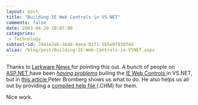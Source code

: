 ```yaml
---
layout: post
title: "Building IE Web Controls in VS.NET"
comments: false
date: 2003-04-29 20:07:00
categories:
 - Technology
subtext-id: 74e1e2eb-36dd-4aea-81f1-5b5e0f93df4d
alias: /blog/post/Building-IE-Web-Controls-in-VSNET.aspx
---
```



Thanks to [Larkware News ](http://www.larkware.com/)for pointing this out. A bunch of people on [ASP.NET ](http://www.asp.net/)have been _[having problems](http://www.asp.net/Forums/ShowForum.aspx?tabindex=1&ForumID=91)_ builing the [IE Web Controls ](http://www.asp.net/IEWebControls/Download.aspx)in VS.NET, but in [this article ](http://www.eggheadcafe.com/articles/20030426.asp)Peter Bromberg shows us what to do. He also helps us all out by providing a [compiled help file ](http://www.eggheadcafe.com/articles/IEWebControls.chm)(.CHM) for them.

Nice work.
